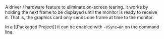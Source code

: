 A driver / hardware feature to eliminate on-screen tearing.
It works by holding the next frame to be displayed until the monitor is ready to receive it.
That is, the graphics card only sends one frame at time to the monitor.

In a [[Packaged Project]] it can be enabled with `-VSync=On` on the command line.
